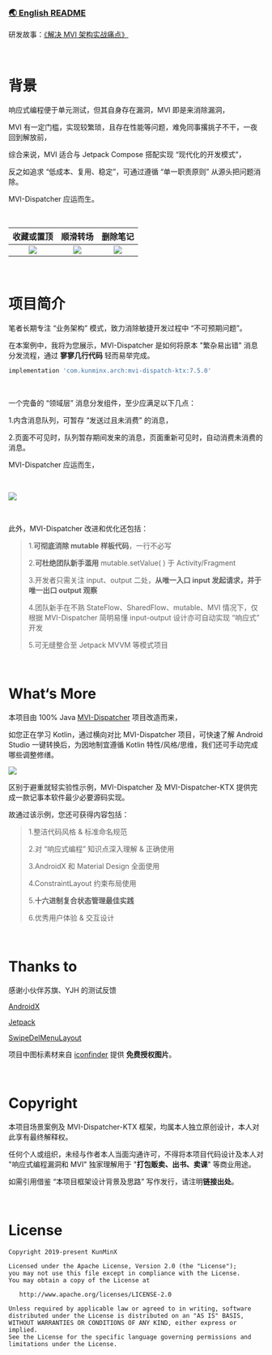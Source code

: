 &nbsp;

### [🌏 English README](https://github.com/KunMinX/MVI-Dispatcher-KTX/blob/main/README_EN.md)

研发故事：[《解决 MVI 架构实战痛点》](https://juejin.cn/post/7134594010642907149)

&nbsp;

# 背景

响应式编程便于单元测试，但其自身存在漏洞，MVI 即是来消除漏洞，

MVI 有一定门槛，实现较繁琐，且存在性能等问题，难免同事撂挑子不干，一夜回到解放前，

综合来说，MVI 适合与 Jetpack Compose 搭配实现 “现代化的开发模式”，

反之如追求 “低成本、复用、稳定”，可通过遵循 “单一职责原则” 从源头把问题消除。

MVI-Dispatcher 应运而生。

&nbsp;

|                          收藏或置顶                          |                           顺滑转场                           |                           删除笔记                           |
| :----------------------------------------------------------: | :----------------------------------------------------------: | :----------------------------------------------------------: |
| ![](https://images.xiaozhuanlan.com/photo/2022/3555d17b46e04054154916d00f1214f8.gif) | ![](https://images.xiaozhuanlan.com/photo/2022/d20a18e90cda8aa1f7d6977dca7b7135.gif) | ![](https://images.xiaozhuanlan.com/photo/2022/5786c16f17612661b0b490dd40e78608.gif) |

&nbsp;

# 项目简介

笔者长期专注 “业务架构” 模式，致力消除敏捷开发过程中 “不可预期问题”。

在本案例中，我将为您展示，MVI-Dispatcher 是如何将原本 "繁杂易出错" 消息分发流程，通过 **寥寥几行代码** 轻而易举完成。

```Groovy
implementation 'com.kunminx.arch:mvi-dispatch-ktx:7.5.0'
```

&nbsp;

一个完备的 “领域层” 消息分发组件，至少应满足以下几点：

1.内含消息队列，可暂存 “发送过且未消费” 的消息，

2.页面不可见时，队列暂存期间发来的消息，页面重新可见时，自动消费未消费的消息。

MVI-Dispatcher 应运而生，

&nbsp;

![](https://s2.loli.net/2023/05/18/fypQrzV2icXdZ3x.jpg)

&nbsp;

此外，MVI-Dispatcher 改进和优化还包括：

> 1.**可彻底消除 mutable 样板代码**，一行不必写
>
> 2.**可杜绝团队新手滥用** mutable.setValue( ) 于 Activity/Fragment
>
> 3.开发者只需关注 input、output 二处，**从唯一入口 input 发起请求，并于唯一出口 output 观察**
>
> 4.团队新手在不熟 StateFlow、SharedFlow、mutable、MVI 情况下，仅根据 MVI-Dispatcher 简明易懂 input-output 设计亦可自动实现 “响应式” 开发
>
> 5.可无缝整合至 Jetpack MVVM 等模式项目

&nbsp;

# What‘s More

本项目由 100% Java [MVI-Dispatcher](https://github.com/KunMinX/MVI-Dispatcher) 项目改造而来，

如您正在学习 Kotlin，通过横向对比 MVI-Dispatcher 项目，可快速了解 Android Studio 一键转换后，为因地制宜遵循 Kotlin 特性/风格/思维，我们还可手动完成哪些调整修缮。

![](https://s2.loli.net/2023/05/18/5GIBvjxLCQEtRdf.jpg)

区别于避重就轻实验性示例，MVI-Dispatcher 及 MVI-Dispatcher-KTX 提供完成一款记事本软件最少必要源码实现。

故通过该示例，您还可获得内容包括：

> 1.整洁代码风格 & 标准命名规范
>
> 2.对 “响应式编程” 知识点深入理解 & 正确使用
>
> 3.AndroidX 和 Material Design 全面使用
>
> 4.ConstraintLayout 约束布局使用
>
> 5.**十六进制复合状态管理最佳实践**
>
> 6.优秀用户体验 & 交互设计

&nbsp;

# Thanks to

感谢小伙伴苏旗、YJH 的测试反馈

[AndroidX](https://developer.android.google.cn/jetpack/androidx)

[Jetpack](https://developer.android.google.cn/jetpack/)

[SwipeDelMenuLayout](https://github.com/mcxtzhang/SwipeDelMenuLayout)

项目中图标素材来自 [iconfinder](https://www.iconfinder.com/) 提供 **免费授权图片**。

&nbsp;

# Copyright

本项目场景案例及 MVI-Dispatcher-KTX 框架，均属本人独立原创设计，本人对此享有最终解释权。

任何个人或组织，未经与作者本人当面沟通许可，不得将本项目代码设计及本人对 "响应式编程漏洞和 MVI" 独家理解用于 "**打包贩卖、出书、卖课**" 等商业用途。

如需引用借鉴 “本项目框架设计背景及思路” 写作发行，请注明**链接出处**。

&nbsp;

# License

```
Copyright 2019-present KunMinX

Licensed under the Apache License, Version 2.0 (the "License");
you may not use this file except in compliance with the License.
You may obtain a copy of the License at

   http://www.apache.org/licenses/LICENSE-2.0

Unless required by applicable law or agreed to in writing, software
distributed under the License is distributed on an "AS IS" BASIS,
WITHOUT WARRANTIES OR CONDITIONS OF ANY KIND, either express or implied.
See the License for the specific language governing permissions and
limitations under the License.
```
